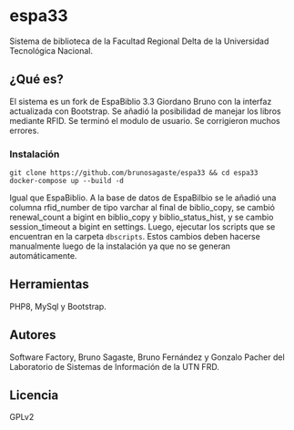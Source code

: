 # espa33
Sistema de biblioteca de la Facultad Regional Delta de la Universidad Tecnológica Nacional.
## ¿Qué es?
El sistema es un fork de EspaBiblio 3.3 Giordano Bruno con la interfaz actualizada con Bootstrap.
Se añadió la posibilidad de manejar los libros mediante RFID.
Se terminó el modulo de usuario.
Se corrigieron muchos errores.
### Instalación

    git clone https://github.com/brunosagaste/espa33 && cd espa33
    docker-compose up --build -d

Igual que EspaBiblio. A la base de datos de EspaBilbio se le añadió una columna rfid_number de tipo varchar al final de biblio_copy, se cambió renewal_count a bigint en biblio_copy y biblio_status_hist, y se cambio session_timeout a bigint en settings. Luego, ejecutar los scripts que se encuentran en la carpeta `dbscripts`.
Estos cambios deben hacerse manualmente luego de la instalación ya que no se generan automáticamente.
## Herramientas
PHP8, MySql y Bootstrap.
## Autores
Software Factory, Bruno Sagaste, Bruno Fernández y Gonzalo Pacher del Laboratorio de Sistemas de Información de la UTN FRD.
## Licencia
GPLv2
